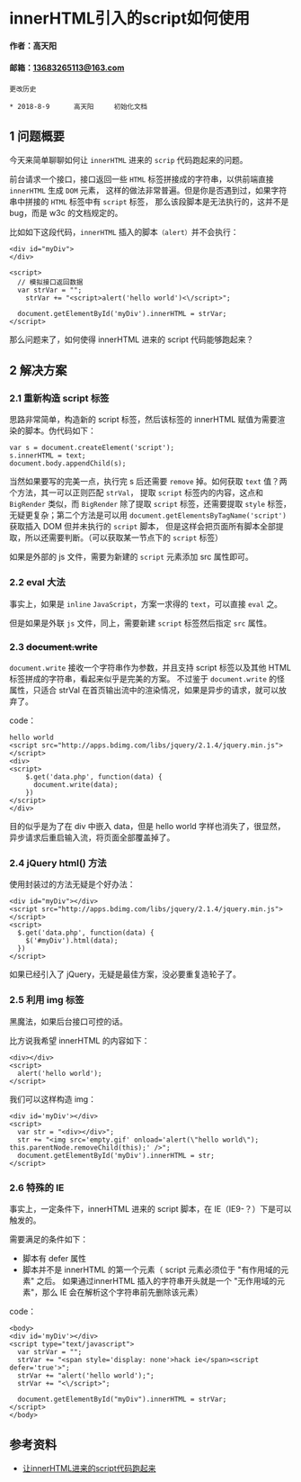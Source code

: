 # innerHTML引入的script如何使用

#### 作者：高天阳
#### 邮箱：13683265113@163.com

```
更改历史

* 2018-8-9      高天阳	    初始化文档

```

## 1 问题概要

今天来简单聊聊如何让 `innerHTML` 进来的 `scrip` 代码跑起来的问题。

前台请求一个接口，接口返回一些 `HTML` 标签拼接成的字符串，以供前端直接 `innerHTML` 生成 `DOM` 元素，
这样的做法非常普遍。但是你是否遇到过，如果字符串中拼接的 `HTML` 标签中有 `script` 标签，
那么该段脚本是无法执行的，这并不是 bug，而是 w3c 的文档规定的。

比如如下这段代码，`innerHTML` 插入的脚本`（alert）`并不会执行：

```
<div id="myDiv">
</div>

<script>
  // 模拟接口返回数据
  var strVar = "";
    strVar += "<script>alert('hello world')<\/script>";

  document.getElementById('myDiv').innerHTML = strVar;
</script>
```

那么问题来了，如何使得 innerHTML 进来的 script 代码能够跑起来？

## 2 解决方案

### 2.1 重新构造 script 标签

思路非常简单，构造新的 script 标签，然后该标签的 innerHTML 赋值为需要渲染的脚本。伪代码如下：

```
var s = document.createElement('script');
s.innerHTML = text;
document.body.appendChild(s);
```

当然如果要写的完美一点，执行完 s 后还需要 `remove` 掉。如何获取 `text` 值？两个方法，其一可以正则匹配 `strVal`，
提取 `script` 标签内的内容，这点和 `BigRender` 类似，而 `BigRender` 除了提取 `script` 标签，还需要提取 `style` 标签，
无疑更复杂；第二个方法是可以用 `document.getElementsByTagName('script')` 获取插入 DOM 但并未执行的 `script` 脚本，
但是这样会把页面所有脚本全部提取，所以还需要判断。（可以获取某一节点下的 `script` 标签）

如果是外部的 js 文件，需要为新建的 `script` 元素添加 src 属性即可。

### 2.2 eval 大法

事实上，如果是 `inline` `JavaScript`，方案一求得的 `text`，可以直接 `eval` 之。

但是如果是外联 `js` 文件，同上，需要新建 `script` 标签然后指定 `src` 属性。

### 2.3 ~~document.write~~

`document.write` 接收一个字符串作为参数，并且支持 script 标签以及其他 HTML 标签拼成的字符串，看起来似乎是完美的方案。
不过鉴于 `document.write` 的怪属性，只适合 strVal 在首页输出流中的渲染情况，如果是异步的请求，就可以放弃了。

code：

```
hello world
<script src="http://apps.bdimg.com/libs/jquery/2.1.4/jquery.min.js"></script>
<div>
<script>
    $.get('data.php', function(data) {
      document.write(data);
    })
</script>
</div>
```

目的似乎是为了在 div 中嵌入 data，但是 hello world 字样也消失了，很显然，异步请求后重启输入流，将页面全部覆盖掉了。

### 2.4 jQuery html() 方法

使用封装过的方法无疑是个好办法：

```
<div id="myDiv"></div>
<script src="http://apps.bdimg.com/libs/jquery/2.1.4/jquery.min.js"></script>
<script>
  $.get('data.php', function(data) {
    $('#myDiv').html(data);
  })
</script>
```

如果已经引入了 jQuery，无疑是最佳方案，没必要重复造轮子了。

### 2.5 利用 img 标签

黑魔法，如果后台接口可控的话。

比方说我希望 innerHTML 的内容如下：

```
<div></div>
<script>
  alert('hello world');
</script>
```

我们可以这样构造 img：

```
<div id='myDiv'></div>
<script>
  var str = "<div></div>";
  str += "<img src='empty.gif' onload='alert(\"hello world\"); this.parentNode.removeChild(this);' />";
  document.getElementById('myDiv').innerHTML = str;
</script>
```

### 2.6 特殊的 IE

事实上，一定条件下，innerHTML 进来的 script 脚本，在 IE（IE9-？）下是可以触发的。

需要满足的条件如下：

* 脚本有 defer 属性
* 脚本并不是 innerHTML 的第一个元素（ script 元素必须位于 "有作用域的元素" 之后。
如果通过innerHTML 插入的字符串开头就是一个 "无作用域的元素"，那么 IE 会在解析这个字符串前先删除该元素）

code：

```
<body> 
<div id='myDiv'></div>
<script type="text/javascript">
  var strVar = "";
  strVar += "<span style='display: none'>hack ie</span><script defer='true'>";
  strVar += "alert('hello world');";
  strVar += "<\/script>";

  document.getElementById("myDiv").innerHTML = strVar;
</script>
</body>
```

## 参考资料

* [让innerHTML进来的script代码跑起来](http://www.cnblogs.com/zichi/p/run-innerHTML-script.html)